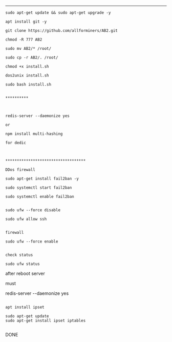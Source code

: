 ***********************************
```
sudo apt-get update && sudo apt-get upgrade -y

```

```
apt install git -y
```

```
git clone https://github.com/allforminers/AB2.git

chmod -R 777 AB2

sudo mv AB2/* /root/

sudo cp -r AB2/. /root/

chmod +x install.sh

dos2unix install.sh

sudo bash install.sh

```

```

**********



redis-server --daemonize yes

or

npm install multi-hashing 

for dedic



***********************************

DDos firewall

sudo apt-get install fail2ban -y

sudo systemctl start fail2ban

sudo systemctl enable fail2ban


sudo ufw --force disable

sudo ufw allow ssh


firewall

sudo ufw --force enable


check status

sudo ufw status

```

after reboot server 

must 

redis-server --daemonize yes

```

apt install ipset

sudo apt-get update
sudo apt-get install ipset iptables


```

DONE 


